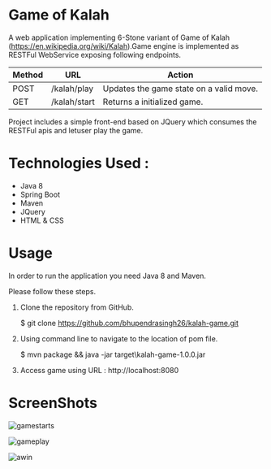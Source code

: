 # Game of Kalah

A web application implementing 6-Stone variant of Game of Kalah
(https://en.wikipedia.org/wiki/Kalah).Game engine is implemented as 
RESTFul WebService exposing following endpoints. 


 Method  |  URL | Action 	
 --- | --- | ---
   POST	| /kalah/play |Updates the game state on a valid move.
   GET |	/kalah/start |	Returns a initialized game.	

Project includes a simple front-end based on JQuery which consumes 
the RESTFul apis and letuser play the game. 

# Technologies Used : 

* Java 8 
* Spring Boot
* Maven
* JQuery
* HTML & CSS


# Usage 


In order to run the application you need Java 8 and Maven.

Please follow these steps.
1) Clone the repository from GitHub.

   $ git clone https://github.com/bhupendrasingh26/kalah-game.git
 
2) Using command line to navigate to the location of pom file.

   $ mvn package && java -jar target\kalah-game-1.0.0.jar

3) Access game using URL :  http://localhost:8080

   
 # ScreenShots 
 
 ![gamestarts](https://cloud.githubusercontent.com/assets/8441446/24905121/6ff63802-1ed0-11e7-8ac6-935b879e9395.JPG)
 
 ![gameplay](https://cloud.githubusercontent.com/assets/8441446/24905120/6ff62d8a-1ed0-11e7-9334-2714a4b1b150.JPG)

 ![awin](https://cloud.githubusercontent.com/assets/8441446/24905119/6ff44dda-1ed0-11e7-867e-1483c8a6eafb.JPG)

 

